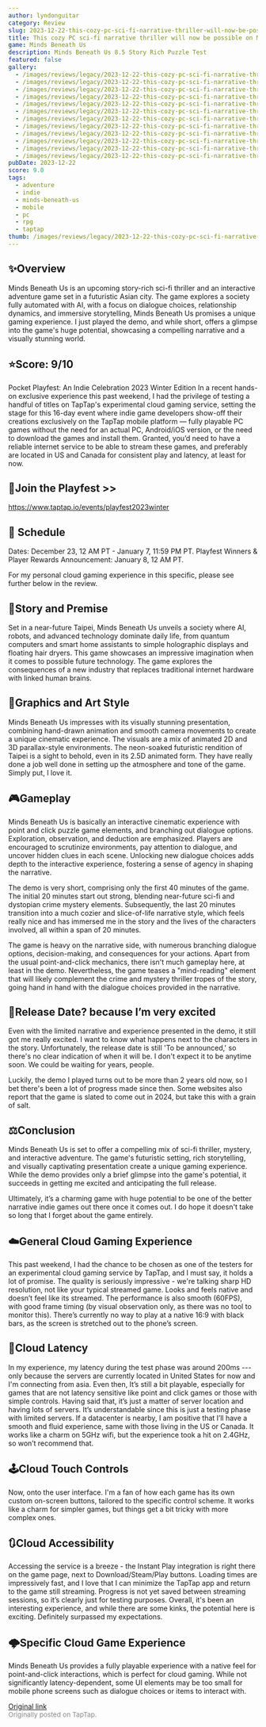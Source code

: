 ```yaml
---
author: lyndonguitar
category: Review
slug: 2023-12-22-this-cozy-pc-sci-fi-narrative-thriller-will-now-be-possible-on-mobile-cloud-minds-beneat
title: This cozy PC sci-fi narrative thriller will now be possible on Mobile (Cloud) | Minds Beneath Us
game: Minds Beneath Us
description: Minds Beneath Us 8.5 Story Rich Puzzle Test
featured: false
gallery:
  - /images/reviews/legacy/2023-12-22-this-cozy-pc-sci-fi-narrative-thriller-will-now-be-possible-on-mobile-cloud--minds-beneat-0.avif
  - /images/reviews/legacy/2023-12-22-this-cozy-pc-sci-fi-narrative-thriller-will-now-be-possible-on-mobile-cloud--minds-beneat-1.avif
  - /images/reviews/legacy/2023-12-22-this-cozy-pc-sci-fi-narrative-thriller-will-now-be-possible-on-mobile-cloud--minds-beneat-2.avif
  - /images/reviews/legacy/2023-12-22-this-cozy-pc-sci-fi-narrative-thriller-will-now-be-possible-on-mobile-cloud--minds-beneat-3.avif
  - /images/reviews/legacy/2023-12-22-this-cozy-pc-sci-fi-narrative-thriller-will-now-be-possible-on-mobile-cloud--minds-beneat-4.avif
  - /images/reviews/legacy/2023-12-22-this-cozy-pc-sci-fi-narrative-thriller-will-now-be-possible-on-mobile-cloud--minds-beneat-5.avif
  - /images/reviews/legacy/2023-12-22-this-cozy-pc-sci-fi-narrative-thriller-will-now-be-possible-on-mobile-cloud--minds-beneat-6.avif
  - /images/reviews/legacy/2023-12-22-this-cozy-pc-sci-fi-narrative-thriller-will-now-be-possible-on-mobile-cloud--minds-beneat-7.avif
  - /images/reviews/legacy/2023-12-22-this-cozy-pc-sci-fi-narrative-thriller-will-now-be-possible-on-mobile-cloud--minds-beneat-8.avif
  - /images/reviews/legacy/2023-12-22-this-cozy-pc-sci-fi-narrative-thriller-will-now-be-possible-on-mobile-cloud--minds-beneat-9.avif
  - /images/reviews/legacy/2023-12-22-this-cozy-pc-sci-fi-narrative-thriller-will-now-be-possible-on-mobile-cloud--minds-beneat-10.avif
  - /images/reviews/legacy/2023-12-22-this-cozy-pc-sci-fi-narrative-thriller-will-now-be-possible-on-mobile-cloud--minds-beneat-11.avif
pubDate: 2023-12-22
score: 9.0
tags:
  - adventure
  - indie
  - minds-beneath-us
  - mobile
  - pc
  - rpg
  - taptap
thumb: /images/reviews/legacy/2023-12-22-this-cozy-pc-sci-fi-narrative-thriller-will-now-be-possible-on-mobile-cloud--minds-beneat-0.avif
---
```


## ✨Overview

Minds Beneath Us is an upcoming story-rich sci-fi thriller and an interactive adventure game set in a futuristic Asian city. The game explores a society fully automated with AI, with a focus on dialogue choices, relationship dynamics, and immersive storytelling, Minds Beneath Us promises a unique gaming experience.  I just played the demo, and while short, offers a glimpse into the game's huge potential, showcasing a compelling narrative and a visually stunning world.


## ⭐️Score: 9/10

Pocket Playfest: An Indie Celebration 2023 Winter Edition
In a recent hands-on exclusive experience this past weekend, I had the privilege of testing a handful of titles on TapTap's experimental cloud gaming service, setting the stage for this 16-day event where indie game developers show-off their creations exclusively on the TapTap mobile platform — fully playable PC games without the need for an actual PC, Android/iOS version, or the need to download the games and install them.  Granted, you’d need to have a reliable internet service to be able to stream these games, and preferably are located in US and Canada for consistent play and latency, at least for now.


## 🔗Join the Playfest >>
https://www.taptap.io/events/playfest2023winter


## 📅 Schedule
Dates: December 23, 12 AM PT - January 7, 11:59 PM PT.
Playfest Winners & Player Rewards Announcement: January 8, 12 AM PT.

For my personal cloud gaming experience in this specific, please see further below in the review.


## 📖Story and Premise

Set in a near-future Taipei, Minds Beneath Us unveils a society where AI, robots, and advanced technology dominate daily life, from quantum computers and smart home assistants to simple holographic displays and floating hair dryers. This game showcases an impressive imagination when it comes to possible future technology. The game explores the consequences of a new industry that replaces traditional internet hardware with linked human brains.


## 🎨Graphics and Art Style

Minds Beneath Us impresses with its visually stunning presentation, combining hand-drawn animation and smooth camera movements to create a unique cinematic experience.  The visuals are a mix of animated 2D and 3D parallax-style environments. The neon-soaked futuristic rendition of Taipei is a sight to behold, even in its 2.5D animated form. They have really done a job well done in setting up the atmosphere and tone of the game. Simply put, I love it.


## 🎮Gameplay

Minds Beneath Us is basically an interactive cinematic experience with point and click puzzle game elements, and branching out dialogue options. Exploration, observation, and deduction are emphasized. Players are encouraged to scrutinize environments, pay attention to dialogue, and uncover hidden clues in each scene. Unlocking new dialogue choices adds depth to the interactive experience, fostering a sense of agency in shaping the narrative.

The demo is very short, comprising only the first 40 minutes of the game. The initial 20 minutes start out strong, blending near-future sci-fi and dystopian crime mystery elements. Subsequently, the last 20 minutes transition into a much cozier and slice-of-life narrative style, which feels really nice and has immersed me in the story and the lives of the characters involved, all within a span of 20 minutes.

The game is heavy on the narrative side, with numerous branching dialogue options, decision-making, and consequences for your actions. Apart from the usual point-and-click mechanics, there isn't much gameplay here, at least in the demo. Nevertheless, the game teases a "mind-reading" element that will likely complement the crime and mystery thriller tropes of the story, going hand in hand with the dialogue choices provided in the narrative.


## 📅Release Date? because I’m very excited

Even with the limited narrative and experience presented in the demo, it still got me really excited. I want to know what happens next to the characters in the story. Unfortunately, the release date is still 'To be announced,' so there's no clear indication of when it will be. I don't expect it to be anytime soon. We could be waiting for years, people.

Luckily, the demo I played turns out to be more than 2 years old now, so I bet there's been a lot of progress made since then. Some websites also report that the game is slated to come out in 2024, but take this with a grain of salt.


## ⚖️Conclusion

Minds Beneath Us is set to offer a compelling mix of sci-fi thriller, mystery, and interactive adventure. The game's futuristic setting, rich storytelling, and visually captivating presentation create a unique gaming experience. While the demo provides only a brief glimpse into the game's potential, it succeeds in getting me excited and anticipating the full release.

Ultimately, it’s a charming game with huge potential to be one of the better narrative indie games out there once it comes out. I do hope it doesn't take so long that I forget about the game entirely.


## ☁️General Cloud Gaming Experience

This past weekend, I had the chance to be chosen as one of the testers for an experimental cloud gaming service by TapTap, and I must say, it holds a lot of promise. The quality is seriously impressive - we're talking sharp HD resolution, not like your typical streamed game. Looks and feels native and doesn’t feel like its streamed. The performance is also smooth (60FPS), with good frame timing (by visual observation only, as there was no tool to monitor this). There’s currently no way to play at a native 16:9 with black bars, as the screen is stretched out to the phone’s screen.


## 📶Cloud Latency

In my experience, my latency during the test phase was around 200ms --- only because the servers are currently located in United States for now and I'm connecting from asia. Even then, It’s still a bit playable, especially for games that are not latency sensitive like point and click games or those with simple controls. Having said that, it’s just a matter of server location and having lots of servers. It’s understandable since this is just a testing phase with limited servers. If a datacenter is nearby, I am positive that I’ll have a smooth and fluid experience, same with those living in the US or Canada. It works like a charm on 5GHz wifi, but the experience took a hit on 2.4GHz, so won’t recommend that.


## 🕹Cloud Touch Controls

Now, onto the user interface. I'm a fan of how each game has its own custom on-screen buttons, tailored to the specific control scheme. It works like a charm for simpler games, but things get a bit tricky with more complex ones.


## 🔃Cloud Accessibility

Accessing the service is a breeze - the Instant Play integration is right there on the game page, next to Download/Steam/Play buttons.  Loading times are impressively fast, and I love that I can minimize the TapTap app and return to the game still streaming. Progress is not yet saved between streaming sessions, so it’s clearly just for testing purposes. Overall, it's been an interesting experience, and while there are some kinks, the potential here is exciting. Definitely surpassed my expectations.


## 🌩Specific Cloud Game Experience

Minds Beneath Us provides a fully playable experience with a native feel for point-and-click interactions, which is perfect for cloud gaming. While not significantly latency-dependent, some UI elements may be too small for mobile phone screens such as dialogue choices or items to interact with.

[Original link](https://www.taptap.io/post/6654104)<br><span style="font-size: 0.95em; color: #888;">Originally posted on TapTap.</span>